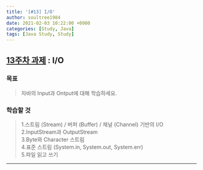 ```yaml
---
title: '[#13] I/O'
author: soultree1984
date: 2021-02-03 10:22:00 +0900
categories: [Study, Java]
tags: [Java Study, Study]
---
```


## [**13주차 과제**][4] : I/O
[4]: https://github.com/whiteship/live-study/issues/13

### 목표
> 자바의 Input과 Ontput에 대해 학습하세요.

### 학습할 것
> 1.스트림 (Stream) / 버퍼 (Buffer) / 채널 (Channel) 기반의 I/O <br/>
> 2.InputStream과 OutputStream <br/>
> 3.Byte와 Character 스트림 <br/>
> 4.표준 스트림 (System.in, System.out, System.err) <br/>
> 5.파일 읽고 쓰기 <br/>

<hr/>
